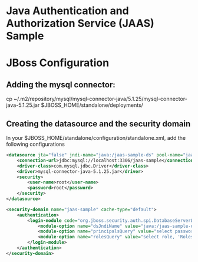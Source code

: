 Java Authentication and Authorization Service (JAAS) Sample
===========

# JBoss Configuration

## Adding the mysql connector:

cp ~/.m2/repository/mysql/mysql-connector-java/5.1.25/mysql-connector-java-5.1.25.jar $JBOSS_HOME/standalone/deployments/

## Creating the datasource and the security domain

In your $JBOSS_HOME/standalone/configuration/standalone.xml, add the following configurations

`````xml
<datasource jta="false" jndi-name="java:/jaas-sample-ds" pool-name="jaas-sample" enabled="true" use-ccm="false">
    <connection-url>jdbc:mysql://localhost:3306/jaas-sample</connection-url>
    <driver-class>com.mysql.jdbc.Driver</driver-class>
    <driver>mysql-connector-java-5.1.25.jar</driver>
    <security>
        <user-name>root</user-name>
        <password>root</password>
    </security>
</datasource>

<security-domain name="jaas-sample" cache-type="default">
    <authentication>
        <login-module code="org.jboss.security.auth.spi.DatabaseServerLoginModule" flag="required">
            <module-option name="dsJndiName" value="java:/jaas-sample-ds"/>
            <module-option name="principalsQuery" value="select password from USERS where login=?"/>
            <module-option name="rolesQuery" value="select role, 'Roles' from USERS u inner join ROLES r on (r.user_id = u.id) where u.login=?"/>
        </login-module>
    </authentication>
</security-domain>
`````
